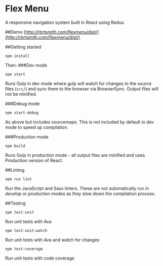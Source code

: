 # Flex Menu
A responsive navigation system built in React using Redux.

##Demo
[http://rbrtsmith.com/flexmenu/dist/](http://rbrtsmith.com/flexmenu/dist/)

##Getting started
```
npm install
```

Then:
###Dev mode
```
npm start
```
Runs Gulp in dev mode where gulp will watch for changes to the source files (`src/`) and sync them to 
the browser via BrowserSync.  Output files will not be minified.

###Debug mode
```
npm start-debug
```
As above but includes sourcemaps.  This is not included by default in dev mode to speed up compilation.

###Production mode
```
npm build
```
Runs Gulp in production mode - all output files are minified and uses Production version of React.

##Linting
```
npm run lint
```
Run the JavaScript and Sass linters. These are not automatically run in *develop* or *production*
modes as they slow down the compilation process.

##Testing
```
npm test:unit
```
Run unit tests with Ava
```
npm test:unit:watch
```
Run unit tests with Ava and watch for changes
```
npm test:coverage
```
Run unit tests with code coverage

